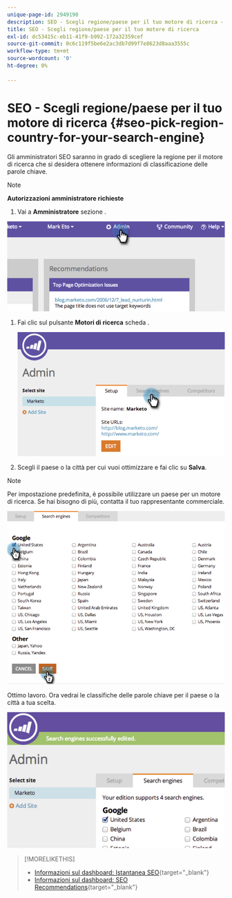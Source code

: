 ```yaml
---
unique-page-id: 2949190
description: SEO - Scegli regione/paese per il tuo motore di ricerca - Marketo Docs - Documentazione del prodotto
title: SEO - Scegli regione/paese per il tuo motore di ricerca
exl-id: dc53415c-eb11-41f9-b992-172a32359cef
source-git-commit: 0c6c119f5be6e2ac3db7d99f7e8623d8aaa3555c
workflow-type: tm+mt
source-wordcount: '0'
ht-degree: 0%

---
```


# SEO - Scegli regione/paese per il tuo motore di ricerca {#seo-pick-region-country-for-your-search-engine}

Gli amministratori SEO saranno in grado di scegliere la regione per il motore di ricerca che si desidera ottenere informazioni di classificazione delle parole chiave.

>[!NOTE]
>
>**Autorizzazioni amministratore richieste**

1. Vai a **Amministratore** sezione .

![](assets/image2014-9-17-21-3a6-3a43.png)

1. Fai clic sul pulsante **Motori di ricerca** scheda .

   ![](assets/image2014-9-17-21-3a7-3a25.png)

1. Scegli il paese o la città per cui vuoi ottimizzare e fai clic su **Salva**.

>[!NOTE]
>
>Per impostazione predefinita, è possibile utilizzare un paese per un motore di ricerca. Se hai bisogno di più, contatta il tuo rappresentante commerciale.

![](assets/image2014-9-17-21-3a8-3a8.png)

Ottimo lavoro. Ora vedrai le classifiche delle parole chiave per il paese o la città a tua scelta.

![](assets/image2014-9-17-21-3a8-3a15.png)

>[!MORELIKETHIS]
>
>* [Informazioni sul dashboard: Istantanea SEO](/help/marketo/product-docs/additional-apps/seo/understanding-seo/understanding-the-seo-dashboard-seo-snapshot.md){target=&quot;_blank&quot;}
>* [Informazioni sul dashboard: SEO Recommendations](/help/marketo/product-docs/additional-apps/seo/understanding-seo/understanding-the-seo-dashboard-seo-recommendations.md){target=&quot;_blank&quot;}

